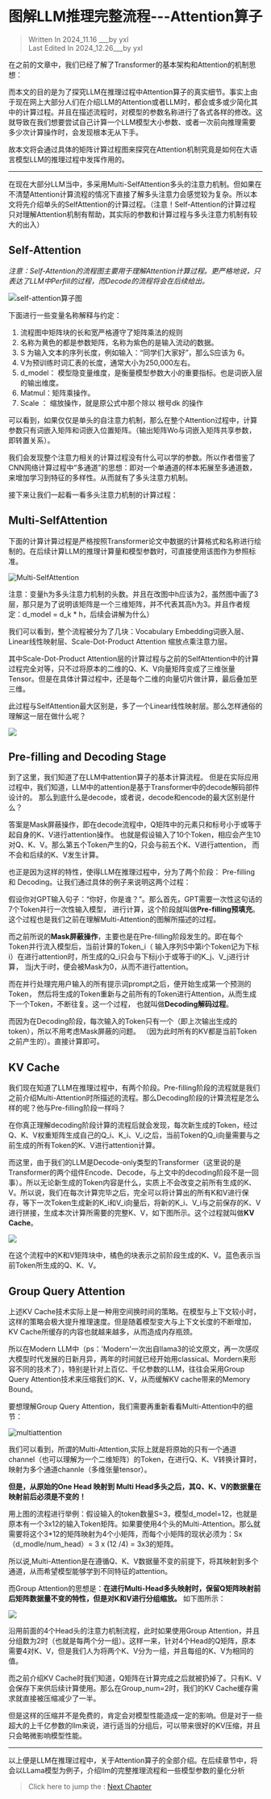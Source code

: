 # 图解LLM推理完整流程---Attention算子

> Written  In 2024_11.16 ___by yxl   
> Last Edited In 2024_12.26___by yxl


在之前的文章中，我们已经了解了Transformer的基本架构和Attention的机制思想：

而本文的目的是为了探究LLM在推理过程中Attention算子的真实细节。事实上由于现在网上大部分人们在介绍LLM的Attention或者LLM时，都会或多或少简化其中的计算过程。并且在描述流程时，对模型的参数名称进行了各式各样的修改。这就导致在我们想要尝试自己计算一个LLM模型大小参数、或者一次前向推理需要多少次计算操作时，会发现根本无从下手。

故本文将会通过具体的矩阵计算过程图来探究在Attention机制究竟是如何在大语言模型LLM的推理过程中发挥作用的。

---

在现在大部分LLM当中，多采用Multi-SelfAttention多头的注意力机制。但如果在不清楚Attention计算流程的情况下直接了解多头注意力会感觉较为复杂。所以本文将先介绍单头的SelfAttention的计算过程。（注意！Self-Attention的计算过程只对理解Attention机制有帮助，其实际的参数和计算过程与多头注意力机制有较大的出入）

## Self-Attention

*注意：Self-Attention的流程图主要用于理解Attention计算过程。更严格地说，只表达了LLM中Perfill的过程，而Decode的流程将会在后续给出。*

![self-attention算子图](../images/04.png)

下面进行一些变量名称解释与约定：
1. 流程图中矩阵块的长和宽严格遵守了矩阵乘法的规则
2. 名称为黄色的都是参数矩阵，名称为紫色的是输入流动的数据。
3. S 为输入文本的序列长度，例如输入：“同学们大家好”，那么S应该为 6。
4. V为预训练时词汇表的长度，通常大小为250,000左右。
5. d_model： 模型隐变量维度，是衡量模型参数大小的重要指标。也是词嵌入层的输出维度。
6. Matmul：矩阵乘操作。
7. Scale ： 缩放操作，就是原公式中那个除以 根号dk 的操作

可以看到，如果仅仅是单头的自注意力机制，那么在整个Attention过程中，计算参数只有词嵌入矩阵和词嵌入位置矩阵。（输出矩阵Wo与词嵌入矩阵共享参数，即转置关系）。

我们会发现整个注意力相关的计算过程没有什么可以学的参数。所以作者借鉴了CNN网络计算过程中“多通道”的思想：即对一个单通道的样本拓展至多通道数，来增加学习到特征的多样性。从而就有了多头注意力机制。

接下来让我们一起看一看多头注意力机制的计算过程：

## Multi-SelfAttention

下面的计算计算过程是严格按照Transformer论文中数据的计算格式和名称进行绘制的。在后续计算LLM的推理计算量和模型参数时，可直接使用该图作为参照标准。

![Multi-SelfAttention](../images/05.png)

注意：变量h为多头注意力机制的头数。并且在改图中h应该为2，虽然图中画了3层，那只是为了说明该矩阵是一个三维矩阵，并不代表其高h为3。并且作者规定：d_model = d_k * h，后续会讲解为什么）

我们可以看到，整个流程被分为了几块：Vocabulary Embedding词嵌入层、Linear线性映射层、Scale-Dot-Product Attention 缩放点乘注意力层。

其中Scale-Dot-Product Attention层的计算过程与之前的SelfAttention中的计算过程完全对等，只不过将原本的二维的Q、K、V向量矩阵变成了三维张量Tensor。但是在具体计算过程中，还是每个二维的向量切片做计算，最后叠加至三维。

此过程与SelfAttention最大区别是，多了一个Linear线性映射层。那么怎样通俗的理解这一层在做什么呢？

![](../images/06.png)




## Pre-filling and Decoding Stage

到了这里，我们知道了在LLM中attention算子的基本计算流程。
但是在实际应用过程中，我们知道，LLM中的attention是基于Transformer中的decode解码部件设计的。
那么到底什么是decode，或者说，decode和encode的最大区别是什么？

答案是Mask屏蔽操作，即在decode流程中，Q矩阵中的元素只和标号小于或等于起自身的K、V进行attention操作。
也就是假设输入了10个Token，相应会产生10对Q、K、V。那么第五个Token产生的Q，只会与前五个K、V进行attention，
而不会和后续的K、V发生计算。

也正是因为这样的特性，使得LLM在推理过程中，分为了两个阶段：
Pre-filling 和 Decoding。让我们通过具体的例子来说明这两个过程：

假设你对GPT输入句子：“你好，你是谁？”。那么首先，GPT需要一次性这句话的7个Token并行一次性输入模型，
进行计算，这个阶段就叫做**Pre-filling预填充**。这个过程也是我们之前在理解Multi-Attention的图解所描述的过程。

而之前所说的**Mask屏蔽操作**，主要也是在Pre-filling阶段发生的。即在每个Token并行流入模型后，当前计算的Token_i（
输入序列S中第i个Token记为下标i）在进行attention时，所生成的Q_i只会与下标j小于或等于i的K_j、V_j进行计算，
当j大于i时，便会被Mask为0，从而不进行attention。

而在并行处理完用户输入的所有提示词prompt之后，便开始生成第一个预测的Token，
然后将生成的Token重新与之前所有的Token进行Attention，从而生成下一个Token，不断往复。这一个过程，
也就叫做**Decoding解码过程**。

而因为在Decoding阶段，每次输入的Token只有一个（即上次输出生成的token），所以不用考虑Mask屏蔽的问题。
（因为此时所有的KV都是当前Token之前产生的）。直接计算即可。

## KV Cache

我们现在知道了LLM在推理过程中，有两个阶段。Pre-filling阶段的流程就是我们之前介绍Multi-Attention时所描述的流程。那么Decoding阶段的计算流程是怎么样的呢？他与Pre-filling阶段一样吗？

在你真正理解decoding阶段计算的流程后就会发现，每次新生成的Token，经过Q、K、V权重矩阵生成自己的Q_i、K_i、V_i之后，当前Token的Q_i向量需要与之前生成的所有Token的K、V进行attention计算。

而这里，由于我们的LLM是Decode-only类型的Transformer（这里说的是Transformer的两个组件Encode、Decode，与上文中的decoding阶段不是一回事）。所以无论新生成的Token内容是什么，实质上不会改变之前所有生成的K、V。所以说，我们在每次计算完毕之后，完全可以将计算出的所有K和V进行保存，等下一次Token生成新的K_i和V_i向量后，将新的K_i、V_i与之前保存的K、V进行拼接，生成本次计算所需要的完整K、V，如下图所示。这个过程就叫做**KV Cache**。

![](../images/decode%20by%20kv_cache.png)

在这个流程中的K和V矩阵块中，橘色的块表示之前阶段生成的K、V。蓝色表示当前Token所生成的Q、K、V。

## Group Query Attention

上述KV Cache技术实际上是一种用空间换时间的策略。在模型与上下文较小时，这样的策略会极大提升推理速度。但是随着模型变大与上下文长度的不断增加，KV Cache所缓存的内容也就越来越多，从而造成内存瓶颈。

所以在Modern LLM中（ps：'Modern'一次出自llama3的论文原文，再一次感叹大模型时代发展的日新月异，两年的时间就已经开始用classical、Mordern来形容不同的技术了），特别是针对上百亿、千亿参数的LLM，往往会采用Group Query Attention技术来压缩我们的K、V，从而缓解KV cache带来的Memory Bound。

要想理解Group Query Attention，我们需要再重新看看Multi-Attention中的细节：

![multiattention](../images/Group_attention.png)


我们可以看到，所谓的Multi-Attention,实际上就是将原始的只有一个通道channel（也可以理解为一个二维矩阵）的Token，在进行Q、K、V转换计算时，映射为多个通道channle（多维张量tensor）。

**但是，从原始的One Head 映射到 Multi Head多头之后，其Q、K、V的数据量在映射前后必须是不变的！**

用上图的流程进行举例：假设输入的token数量S=3，模型d_model=12，也就是原本有一个3x12的输入Token矩阵。如果要使用4个头的Multi-Attention。那么就需要将这个3*12的矩阵映射为4个小矩阵，而每个小矩阵的现状必须为：Sx（d_modle/num_head）= 3 x (12 /4) = 3x3的矩阵。

所以说,Multi-Attention是在遵循Q、K、V数据量不变的前提下，将其映射到多个通道，从而希望模型能够学到不同特征的attention。

而Group Attention的思想是：**在进行Multi-Head多头映射时，保留Q矩阵映射前后矩阵数据量不变的特性，但是对K和V进行分组缩放。** 如下图所示：

![](../images/Group_attention01.png)

沿用前面的4个Head头的注意力机制流程，此时如果使用Group Attention，并且分组数为2时（也就是每两个分一组）。这样一来，针对4个Head的Q矩阵，原本需要4对K、V，但是我们人为将两个K、V分为一组，并且每组的K、V为相同的值。

而之前介绍KV Cache时我们知道，Q矩阵在计算完成之后就被扔掉了。只有K、V会保存下来供后续计算使用。那么在Group_num=2时，我们的KV Cache缓存需求就直接被压缩减少了一半。

但是这样的压缩并不是免费的，肯定会对模型性能造成一定的影响。但是对于一些超大的上千亿参数的llm来说，进行适当的分组后，可以带来很好的KV压缩，并且只会略微影响模型性能。

---

以上便是LLM在推理过程中，关于Attention算子的全部介绍。在后续章节中，将会以LLama模型为例子，介绍llm的完整推理流程和一些模型参数的量化分析



> Click here to jump the :  [Next Chapter](Transformer_3.md)